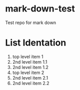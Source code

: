 # mark-down-test
Test repo for mark down

# List Identation
1. top level item 1
  2. 2nd level item 1.1
  2. 2nd level item 1.2
1. top level item 2
  2. 2nd level item 2.1
  2. 2nd level item 2.2
